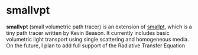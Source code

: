 smallvpt
========

<b>smallvpt</b> (small volumetric path tracer) is an extension of <a href="http://www.kevinbeason.com/smallpt/">smallpt</a>, which is a tiny path tracer written by Kevin Beason.
It currently includes basic volumetric light transport using single scattering and homogeneous media. On the future, 
I plan to add full support of the Radiative Transfer Equation
